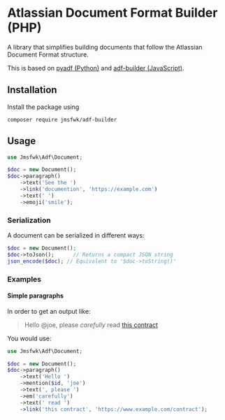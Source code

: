# Atlassian Document Format Builder (PHP)

A library that simplifies building documents that follow the Atlassian Document Format structure.

This is based on [pyadf (Python)](https://bitbucket.org/mdoms/pyadf/src/cda38c99d110) and [adf-builder (JavaScript)](https://bitbucket.org/atlassian/adf-builder-javascript).

## Installation

Install the package using

    composer require jmsfwk/adf-builder

## Usage

```php
use Jmsfwk\Adf\Document;

$doc = new Document();
$doc->paragraph()
    ->text('See the ')
    ->link('documention', 'https://example.com')
    ->text(' ')
    ->emoji('smile');
```

### Serialization

A document can be serialized in different ways:

```php
$doc = new Document();
$doc->toJson();      // Returns a compact JSON string
json_encode($doc); // Equivalent to '$doc->toString()'
```

### Examples

#### Simple paragraphs

In order to get an output like:

> Hello @joe, please *carefully* read [this contract](https://www.example.com/contract)

You would use:

```php
use Jmsfwk\Adf\Document;

$doc = new Document();
$doc->paragraph()
    ->text('Hello ')
    ->mention($id, 'joe')
    ->text(', please ')
    ->em('carefully')
    ->text(' read ')
    ->link('this contract', 'https://www.example.com/contract');
```
